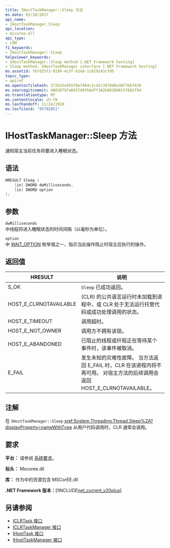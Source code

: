 ```yaml
---
title: IHostTaskManager::Sleep 方法
ms.date: 03/30/2017
api_name:
- IHostTaskManager.Sleep
api_location:
- mscoree.dll
api_type:
- COM
f1_keywords:
- IHostTaskManager::Sleep
helpviewer_keywords:
- IHostTaskManager::Sleep method [.NET Framework hosting]
- Sleep method, IHostTaskManager interface [.NET Framework hosting]
ms.assetid: f67d25f3-9199-4c5f-b1e8-1c819243cfd5
topic_type:
- apiref
ms.openlocfilehash: 372b15a565f8a7484c1c42c387098a38f7bbf428
ms.sourcegitcommit: d8020797a6657d0fbbdff362b80300815f682f94
ms.translationtype: MT
ms.contentlocale: zh-CN
ms.lasthandoff: 11/24/2020
ms.locfileid: "95702051"
---
```

# <a name="ihosttaskmanagersleep-method"></a>IHostTaskManager::Sleep 方法

通知宿主当前任务将要进入睡眠状态。  
  
## <a name="syntax"></a>语法  
  
```cpp  
HRESULT Sleep (  
    [in] DWORD dwMilliseconds,  
    [in] DWORD option  
);  
```  
  
## <a name="parameters"></a>参数  

 `dwMilliseconds`  
 中线程将进入睡眠状态的时间间隔（以毫秒为单位）。  
  
 `option`  
 中 [WAIT_OPTION](wait-option-enumeration.md) 枚举值之一，指示当此操作阻止时宿主应执行的操作。  
  
## <a name="return-value"></a>返回值  
  
|HRESULT|说明|  
|-------------|-----------------|  
|S_OK|`Sleep` 已成功返回。|  
|HOST_E_CLRNOTAVAILABLE| (CLR) 的公共语言运行时未加载到进程中，或 CLR 处于无法运行托管代码或成功处理调用的状态。|  
|HOST_E_TIMEOUT|调用超时。|  
|HOST_E_NOT_OWNER|调用方不拥有该锁。|  
|HOST_E_ABANDONED|已阻止的线程或纤程正在等待某个事件时，该事件被取消。|  
|E_FAIL|发生未知的灾难性故障。 当方法返回 E_FAIL 时，CLR 在该进程内将不再可用。 对宿主方法的后续调用会返回 HOST_E_CLRNOTAVAILABLE。|  
  
## <a name="remarks"></a>注解  

 在 `IHostTaskManager::Sleep` <xref:System.Threading.Thread.Sleep%2A?displayProperty=nameWithType> 从用户代码调用时，CLR 通常会调用。  
  
## <a name="requirements"></a>要求  

 **平台：** 请参阅 [系统要求](../../get-started/system-requirements.md)。  
  
 **标头：** Mscoree.dll  
  
 **库：** 作为中的资源包含 MSCorEE.dll  
  
 **.NET Framework 版本：**[!INCLUDE[net_current_v20plus](../../../../includes/net-current-v20plus-md.md)]  
  
## <a name="see-also"></a>另请参阅

- [ICLRTask 接口](iclrtask-interface.md)
- [ICLRTaskManager 接口](iclrtaskmanager-interface.md)
- [IHostTask 接口](ihosttask-interface.md)
- [IHostTaskManager 接口](ihosttaskmanager-interface.md)
